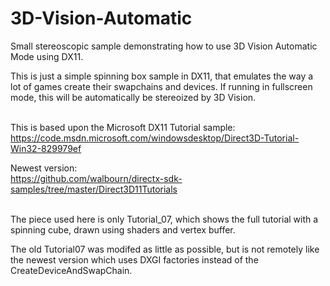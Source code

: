 # 3D-Vision-Automatic
Small stereoscopic sample demonstrating how to use 3D Vision Automatic Mode using DX11.  

This is just a simple spinning box sample in DX11, that emulates the way a lot of games create
their swapchains and devices.  If running in fullscreen mode, this will be automatically be
stereoized by 3D Vision.
<br>
<br>

This is based upon the Microsoft DX11 Tutorial sample:   
https://code.msdn.microsoft.com/windowsdesktop/Direct3D-Tutorial-Win32-829979ef

Newest version:  
https://github.com/walbourn/directx-sdk-samples/tree/master/Direct3D11Tutorials
<br>
<br>

The piece used here is only Tutorial_07, which shows the full tutorial with a spinning cube, drawn using shaders and vertex buffer.

The old Tutorial07 was modifed as little as possible, but is not remotely like the newest version which uses DXGI factories
instead of the CreateDeviceAndSwapChain.

